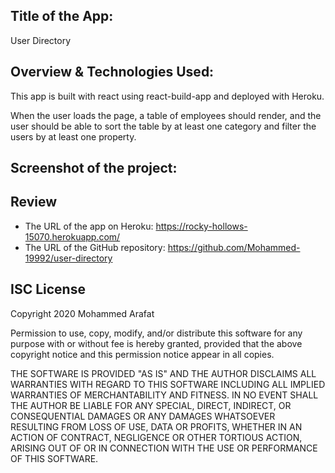 ## Title of the App:
User Directory

## Overview & Technologies Used:
This app is built with react using react-build-app and deployed with Heroku.

When the user loads the page, a table of employees should render, and the user should be able to sort the table by at least one category and filter the users by at least one property.

## Screenshot of the project:



## Review
* The URL of the app on Heroku: https://rocky-hollows-15070.herokuapp.com/
* The URL of the GitHub repository: https://github.com/Mohammed-19992/user-directory

## ISC License
Copyright 2020 Mohammed Arafat

Permission to use, copy, modify, and/or distribute this software for any purpose with or without fee is hereby granted, provided that the above copyright notice and this permission notice appear in all copies.

THE SOFTWARE IS PROVIDED "AS IS" AND THE AUTHOR DISCLAIMS ALL WARRANTIES WITH REGARD TO THIS SOFTWARE INCLUDING ALL IMPLIED WARRANTIES OF MERCHANTABILITY AND FITNESS. IN NO EVENT SHALL THE AUTHOR BE LIABLE FOR ANY SPECIAL, DIRECT, INDIRECT, OR CONSEQUENTIAL DAMAGES OR ANY DAMAGES WHATSOEVER RESULTING FROM LOSS OF USE, DATA OR PROFITS, WHETHER IN AN ACTION OF CONTRACT, NEGLIGENCE OR OTHER TORTIOUS ACTION, ARISING OUT OF OR IN CONNECTION WITH THE USE OR PERFORMANCE OF THIS SOFTWARE.
